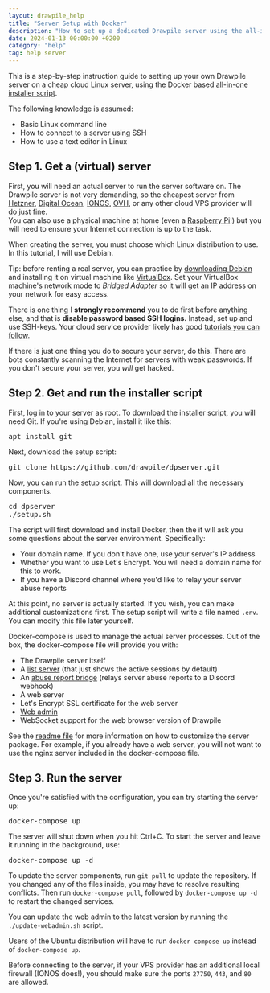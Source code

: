 ```yaml
---
layout: drawpile_help
title: "Server Setup with Docker"
description: "How to set up a dedicated Drawpile server using the all-in-one Docker script."
date: 2024-01-13 00:00:00 +0200
category: "help"
tag: help server
---
```


This is a step-by-step instruction guide to setting up your own Drawpile server
on a cheap cloud Linux server, using the Docker based [all-in-one installer script](https://github.com/drawpile/dpserver).

The following knowledge is assumed:

 * Basic Linux command line
 * How to connect to a server using SSH
 * How to use a text editor in Linux

## Step 1. Get a (virtual) server

First, you will need an actual server to run the server software on. The Drawpile server is not very demanding, so the cheapest server from [Hetzner](https://www.hetzner.com/cloud), [Digital Ocean](https://www.digitalocean.com/products/droplets), [IONOS](https://www.ionos.com/servers/vps), [OVH](https://www.ovhcloud.com/en/vps/), or any other cloud VPS provider will do just fine. 
<br>You can also use a physical machine at home (even a [Raspberry Pi](https://github.com/Wade821/PiDrawpile)!) but you will need to ensure your Internet connection is up to the task.

When creating the server, you must choose which Linux distribution to use. In this tutorial, I will use Debian.

<div class="message is-info">
<div class="message-body">
Tip: before renting a real server, you can practice by <a href="https://www.debian.org/distrib/netinst">downloading Debian</a> and installing it on virtual machine like <a href="https://www.virtualbox.org/">VirtualBox</a>. Set your VirtualBox machine's network mode to <i>Bridged Adapter</i> so it will get an IP address on your network for easy access.
</div>
</div>

<div class="message is-danger">
<div class="message-body">
<p>There is one thing I <strong>strongly recommend</strong> you to do first before anything else,
and that is <strong>disable password based SSH logins.</strong> Instead, set up and use SSH-keys.
Your cloud service provider likely has good <a href="https://www.digitalocean.com/community/tutorials/how-to-set-up-ssh-keys--2">tutorials you can follow</a>.</p>

<p>If there is just one thing you do to secure your server, do this. There are bots constantly scanning
the Internet for servers with weak passwords. If you don't secure your server,
you <em>will</em> get hacked.</p>
</div>
</div>



## Step 2. Get and run the installer script

First, log in to your server as root. To download the installer script, you will need Git.
If you're using Debian, install it like this:

<pre class="console">apt install git</pre>

Next, download the setup script:

<pre class="console">git clone https://github.com/drawpile/dpserver.git</pre>

Now, you can run the setup script. This will download all the necessary components.

<pre class="console">cd dpserver
./setup.sh
</pre>

The script will first download and install Docker, then the it will ask you some questions
about the server environment. Specifically:

 * Your domain name. If you don't have one, use your server's IP address
 * Whether you want to use Let's Encrypt. You will need a domain name for this to work.
 * If you have a Discord channel where you'd like to relay your server abuse reports

At this point, no server is actually started. If you wish, you can make additional customizations first.
The setup script will write a file named `.env`. You can modify this file later yourself.

Docker-compose is used to manage the actual server processes. Out of the box, the docker-compose file will provide you with:

 * The Drawpile server itself
 * A [list server](https://github.com/drawpile/listserver) (that just shows the active sessions by default)
 * An [abuse report bridge](https://github.com/drawpile/abusereport) (relays server abuse reports to a Discord webhook)
 * A web server
 * Let's Encrypt SSL certificate for the web server
 * [Web admin](https://github.com/drawpile/dpwebadmin)
 * WebSocket support for the web browser version of Drawpile

See the [readme file](https://github.com/drawpile/dpserver/blob/master/README.md) for more information on how to customize the server package. For example, if you already have a web server, you will not want to use the nginx server included in the docker-compose file.


## Step 3. Run the server

Once you're satisfied with the configuration, you can try starting the server up:

<pre class="console">docker-compose up</pre>

The server will shut down when you hit Ctrl+C. To start the server and leave it running
in the background, use:

<pre class="console">docker-compose up -d</pre>

To update the server components, run `git pull` to update the repository. If you changed any of the files inside, you may have to resolve resulting conflicts. Then run `docker-compose pull`, followed by `docker-compose up -d` to restart the changed services.

You can update the web admin to the latest version by running the `./update-webadmin.sh` script.

Users of the Ubuntu distribution will have to run `docker compose up` instead of `docker-compose up`.

Before connecting to the server, if your VPS provider has an additional local firewall (IONOS does!), you should make sure the ports `27750`, `443`, and `80` are allowed.
